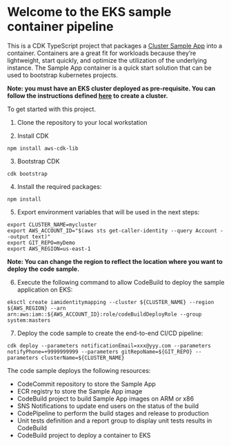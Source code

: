 # Welcome to the EKS sample container pipeline

This is a CDK TypeScript project that packages a [Cluster Sample App](https://github.com/sdpoueme/cluster-sample-app) into a container. Containers are a great fit for workloads because they’re lightweight, start quickly, and optimize the utilization of the underlying instance. The Sample App container is a quick start solution that can be used to bootstrap kubernetes projects.


**Note: you must have an EKS cluster deployed as pre-requisite. You can follow the instructions defined [here](https://eksctl.io/usage/creating-and-managing-clusters/) to create a cluster.**

To get started with this project.

1. Clone the repository to your local workstation

2. Install CDK 
```
npm install aws-cdk-lib
```

3. Bootstrap CDK 

```
cdk bootstrap
```

4. Install the required packages:

```
npm install
```

5. Export environment variables that will be used in the next steps:
```
export CLUSTER_NAME=mycluster
export AWS_ACCOUNT_ID="$(aws sts get-caller-identity --query Account --output text)"
export GIT_REPO=myDemo
export AWS_REGION=us-east-1
```

**Note: You can change the region to reflect the location where you want to deploy the code sample.** 

6. Execute the following command to allow CodeBuild to deploy the sample application on EKS: 

```
eksctl create iamidentitymapping --cluster ${CLUSTER_NAME} --region ${AWS_REGION} --arn arn:aws:iam::${AWS_ACCOUNT_ID}:role/codeBuildDeployRole --group system:masters
```

7. Deploy the code sample to create the end-to-end CI/CD pipeline: 
 
```
cdk deploy --parameters notificationEmail=xxx@yyy.com --parameters notifyPhone=+9999999999 --parameters gitRepoName=${GIT_REPO} --parameters clusterName=${CLUSTER_NAME}
```

The code sample deploys the following resources:

* CodeCommit repository to store the Sample App
* ECR registry to store the Sample App image
* CodeBuild project to build Sample App images on ARM or x86
* SNS Notifications to update end users on the status of the build
* CodePipeline to perform the build stages and release to production
* Unit tests definition and a report group to display unit tests results in CodeBuild
* CodeBuild project to deploy a container to EKS
